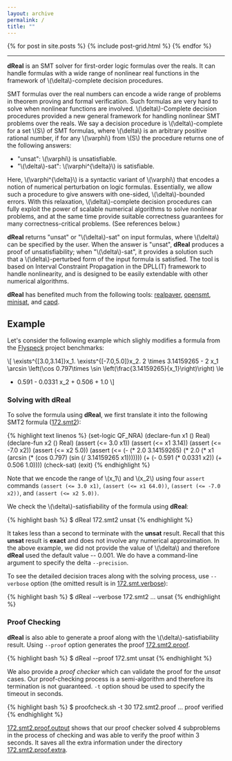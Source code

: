 ```yaml
---
layout: archive
permalink: /
title: ""
---
```


<div class="tiles">
{% for post in site.posts %}
        {% include post-grid.html %}
{% endfor %}
</div><!-- /.tiles -->

---

**dReal** is an SMT solver for first-order logic formulas over the reals. It can handle formulas with a wide range of nonlinear real functions in the framework of
\\(\delta\\)-complete decision procedures. 

SMT formulas over the real numbers can encode a wide range of problems
in theorem proving and formal verification. Such formulas are very
hard to solve when nonlinear functions are involved.
\\(\delta\\)-Complete decision procedures provided a new general
framework for handling nonlinear SMT problems over the reals. We say a
decision procedure is \\(\delta\\)-complete for a set \\(S\\) of SMT
formulas, where \\(\delta\\) is an arbitrary positive rational number,
if for any \\(\varphi\\) from \\(S\\) the procedure returns one of the
following answers:

 - "unsat": \\(\varphi\\) is unsatisfiable.
 - "\\(\delta\\)-sat": \\(\varphi^{\delta}\\) is satisfiable.

Here, \\(\varphi^{\delta}\\) is a syntactic variant of \\(\varphi\\)
that encodes a notion of numerical perturbation on logic formulas.
Essentially, we allow such a procedure to give answers with one-sided,
\\(\delta\\)-bounded errors. With this relaxation,
\\(\delta\\)-complete decision procedures can fully exploit the power
of scalable numerical algorithms to solve nonlinear problems, and at
the same time provide suitable correctness guarantees for many
correctness-critical problems. (See references below.)

**dReal** returns "unsat" or
"\\(\delta\\)-sat" on input formulas, where \\(\delta\\) can be
specified by the user. When the answer is "unsat", **dReal** produces
a proof of unsatisfiability; when "\\(\delta\\)-sat", it provides a
solution such that a \\(\delta\\)-perturbed form of the input formula
is satisfied. The tool is based on Interval Constraint Propagation in
the DPLL(T) framework to handle nonlinearity, and is designed to be
easily extendable with other numerical algorithms.

**dReal** has benefited much from the following tools: [realpaver][realpaver],
[opensmt][opensmt], [minisat][minisat], and [capd][capd].

[realpaver]: http://pagesperso.lina.univ-nantes.fr/~granvilliers-l/realpaver/
[opensmt]: http://code.google.com/p/opensmt/
[minisat]: http://minisat.se/
[capd]: http://capd.ii.uj.edu.pl/

## Example

Let's consider the following example which slighly modifies a formula
from the [Flyspeck][flyspeck] project benchmarks:

\\[
\exists^{[3.0,3.14]}x_1. \exists^{[-7.0,5.0]}x_2.
2 \times 3.14159265 - 2 x_1
\arcsin \left(\cos 0.797\times \sin \left(\frac{3.14159265}{x_1}\right)\right) \le
- 0.591 - 0.0331 x_2 + 0.506 + 1.0
\\]


### Solving with dReal

To solve the formula using **dReal**, we first translate it into the
following SMT2 formula ([172.smt2][172.smt2]):

{% highlight text linenos %}
(set-logic QF_NRA)
(declare-fun x1 () Real)
(declare-fun x2 () Real)
(assert (<= 3.0 x1))
(assert (<= x1 3.14))
(assert (<= -7.0 x2))
(assert (<= x2 5.0))
(assert (<= (- (* 2.0 3.14159265) (* 2.0 (* x1 (arcsin (* (cos 0.797) (sin (/ 3.14159265 x1)))))))
            (+ (- 0.591 (* 0.0331 x2)) (+ 0.506 1.0))))
(check-sat)
(exit)
{% endhighlight %}

Note that we encode the range of \\(x_1\\) and \\(x_2\\) using four
``assert`` commands ``(assert (<= 3.0 x1)``, ``(assert (<= x1
64.0))``, ``(assert (<= -7.0 x2))``, and ``(assert (<= x2 5.0))``.

We check the \\(\delta\\)-satisfiability of the formula using
**dReal**:

{% highlight bash %}
$ dReal 172.smt2
unsat
{% endhighlight %}

It takes less than a second to terminate with the **unsat** result.
Recall that this **unsat** result is **exact** and does not involve
any numerical approximation. In the above example, we did not provide
the value of \\(\delta\\) and therefore **dReal** used the default
value -- 0.001. We do have a command-line argument to specify the
delta ``--precision``.

To see the detailed decision traces along with the solving process,
use ``--verbose`` option (the omitted result is in
[172.smt.verbose][172.smt2.verbose]):


{% highlight bash %}
$ dReal --verbose 172.smt2
...
unsat
{% endhighlight %}

### Proof Checking

**dReal** is also able to generate a proof along with the
\\(\delta\\)-satisfiability result. Using ``--proof`` option generates
the proof [172.smt2.proof][172.smt2.proof].

{% highlight bash %}
$ dReal --proof 172.smt
unsat
{% endhighlight %}

We also provide a *proof checker* which can validate the proof for the
*unsat* cases. Our proof-checking process is a semi-algorithm and
therefore its termination is not guaranteed. ``-t`` option shoud be
used to specify the timeout in seconds.

{% highlight bash %}
$ proofcheck.sh -t 30 172.smt2.proof
...
proof verified
{% endhighlight %}

[172.smt2.proof.output] shows that our proof checker solved 4
 subproblems in the process of checking and was able to verify the
 proof within 3 seconds. It saves all the extra information under the
 directory [172.smt2.proof.extra][172.smt2.proof.extra].

[flyspeck]: http://code.google.com/p/flyspeck/
[172.smt2]: archives/172.smt2
[172.smt2.verbose]: archives/172.smt2.verbose
[172.smt2.proof]: archives/172.smt2.proof
[172.smt2.proof.extra]: ./archives/172.smt2.proof.extra.tar.gz
[172.smt2.proof.output]: ./archives/172.smt2.proof.output

